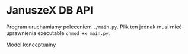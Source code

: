 # JanuszeX DB API

Program uruchamiamy poleceniem `./main.py`.
Plik ten jednak musi mieć uprawnienia executable `chmod +x main.py`.

[Model konceptualny](conceptual_model.md)

